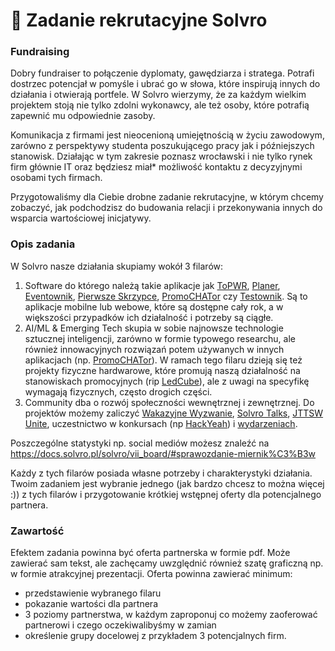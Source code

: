 # 📝 Zadanie rekrutacyjne Solvro

### Fundraising

Dobry fundraiser to połączenie dyplomaty, gawędziarza i stratega. Potrafi dostrzec potencjał w pomyśle i ubrać go w słowa, które inspirują innych do działania i otwierają portfele. W Solvro wierzymy, że za każdym wielkim projektem stoją nie tylko zdolni wykonawcy, ale też osoby, które potrafią zapewnić mu odpowiednie zasoby.

Komunikacja z firmami jest nieocenioną umiejętnością w życiu zawodowym, zarówno z perspektywy studenta poszukującego pracy jak i późniejszych stanowisk. Działając w tym zakresie poznasz wrocławski i nie tylko rynek firm głównie IT oraz będziesz miał* możliwość kontaktu z decyzyjnymi osobami tych firmach. 

Przygotowaliśmy dla Ciebie drobne zadanie rekrutacyjne, w którym chcemy zobaczyć, jak podchodzisz do budowania relacji i przekonywania innych do wsparcia wartościowej inicjatywy.

### Opis zadania

W Solvro nasze działania skupiamy wokół 3 filarów:
1. Software do którego należą takie aplikacje jak [ToPWR](https://solvro.pwr.edu.pl/pl/portfolio/to-pwr/), [Planer](https://planer.solvro.pl), [Eventownik](https://eventownik.solvro.pl), [Pierwsze Skrzypce](https://pierwszeskrzypce.umw.edu.pl), [PromoCHATor](https://promochator.solvro.pl) czy [Testownik](https://testownik.solvro.pl). Są to aplikacje mobilne lub webowe, które są dostępne cały rok, a w większości przypadków ich działalność i potrzeby są ciągłe.
2. AI/ML & Emerging Tech skupia w sobie najnowsze technologie sztucznej inteligencji, zarówno w formie typowego researchu, ale również innowacyjnych rozwiązań potem używanych w innych aplikacjach (np. [PromoCHATor](https://promochator.solvro.pl)). W ramach tego filaru dzieją się też projekty fizyczne hardwarowe, które promują naszą działalność na stanowiskach promocyjnych (rip [LedCube](https://solvro.pwr.edu.pl/pl/portfolio/ledcube/)), ale z uwagi na specyfikę wymagają fizycznych, często drogich części. 
3. Community dba o rozwój społeczności wewnętrznej i zewnętrznej. Do projektów możemy zaliczyć [Wakazyjne Wyzwanie](https://solvro.pwr.edu.pl/pl/blog/wakacyjne-wyzwanie-solvro-25/), [Solvro Talks](https://solvro.pwr.edu.pl/pl/blog/blockchain/), [JTTSW Unite](https://www.instagram.com/p/DKM5WdgsNBE/), uczestnictwo w konkursach (np [HackYeah](https://pwr.edu.pl/uczelnia/aktualnosci/nasi-studenci-i-studentki-zwyciezyli-w-ogolnopolskim-hackathonie-hackyeah-13462.html)) i [wydarzeniach](https://solvro.pwr.edu.pl/pl/blog/predictive-maintenance/).

Poszczególne statystyki np. social mediów możesz znaleźć na https://docs.solvro.pl/solvro/vii_board/#sprawozdanie-miernik%C3%B3w

Każdy z tych filarów posiada własne potrzeby i charakterystyki działania. Twoim zadaniem jest wybranie jednego (jak bardzo chcesz to można więcej :)) z tych filarów i przygotowanie krótkiej wstępnej oferty dla potencjalnego partnera. 

### Zawartość

Efektem zadania powinna być oferta partnerska w formie pdf. Może zawierać sam tekst, ale zachęcamy uwzględnić również szatę graficzną np. w formie atrakcyjnej prezentacji. Oferta powinna zawierać minimum:
- przedstawienie wybranego filaru
- pokazanie wartości dla partnera
- 3 poziomy partnerstwa, w każdym zaproponuj co możemy zaoferować partnerowi i czego oczekiwalibyśmy w zamian
- określenie grupy docelowej z przykładem 3 potencjalnych firm. 